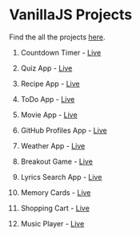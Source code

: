 # VanillaJS Projects

Find the all the projects [here](https://vanillajsprojectsrupakdey.netlify.app/).

1. Countdown Timer - [Live](https://vanillajsprojectsrupakdey.netlify.app/countdown-timer/index.html)

2. Quiz App - [Live](https://vanillajsprojectsrupakdey.netlify.app/quiz-app/index.html)

3. Recipe App - [Live](https://vanillajsprojectsrupakdey.netlify.app/recipe-app/index.html)

4. ToDo App - [Live](https://vanillajsprojectsrupakdey.netlify.app/todo-app/)

5. Movie App - [Live](https://vanillajsprojectsrupakdey.netlify.app/movies-app/index.html)

6. GitHub Profiles App - [Live](https://vanillajsprojectsrupakdey.netlify.app/githubprofile-app/)

7. Weather App - [Live](https://vanillajsprojectsrupakdey.netlify.app/weather-app/index.html)

8. Breakout Game - [Live](https://vanillajsprojectsrupakdey.netlify.app/breakout-game/index.html)

9. Lyrics Search App - [Live](https://vanillajsprojectsrupakdey.netlify.app/lyrics-search-app/index.html)

10. Memory Cards - [Live](https://vanillajsprojectsrupakdey.netlify.app/memory-cards/index.html)

11. Shopping Cart - [Live](https://vanillajsprojectsrupakdey.netlify.app/shopping-cart/index.html)

12. Music Player - [Live](https://vanillajsprojectsrupakdey.netlify.app/music-player/index.html)